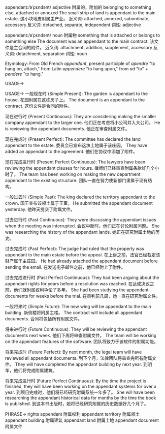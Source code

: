 appendant:/əˈpɛndənt/
adjective
附属的，附加的
belonging to something else, attached or annexed
The small strip of land is appendant to the main estate. 这小块地皮附属主产业。
近义词: attached, annexed, subordinate, accessory
反义词: detached, separate, independent
词性: adjective

appendant:/əˈpɛndənt/
noun
附属物
something that is attached or belongs to something else
The document was an appendant to the main contract. 该文件是主合同的附件。
近义词: attachment, addition, supplement, accessory
反义词: detachment, separation
词性: noun

Etymology: From Old French *appendant*, present participle of *apendre* "to hang on, attach," from Latin *appendere* "to hang upon," from *ad* "to" + *pendere* "to hang."

USAGE->

USAGE->
一般现在时 (Simple Present):
The garden is appendant to the house.  花园附属在这栋房子上。
The document is an appendant to the contract. 这份文件是合同的附件。

现在进行时 (Present Continuous):
They are considering making the smaller company appendant to the larger one. 他们正在考虑将小公司并入大公司。
He is reviewing the appendant documents. 他正在审查附属文件。

现在完成时 (Present Perfect):
The committee has declared the land appendant to the estate. 委员会已宣布这块土地属于该庄园。
They have added an appendant to the agreement. 他们在协议中添加了附件。

现在完成进行时 (Present Perfect Continuous):
The lawyers have been reviewing the appendant clauses for hours.  律师们已经审查附属条款好几个小时了。
The team has been working on making the new department appendant to the existing structure.  团队一直在努力使新部门隶属于现有结构。


一般过去时 (Simple Past):
The king declared the territory appendant to the crown. 国王宣布该领土属于王室。
He submitted the appendant document yesterday. 他昨天提交了附属文件。

过去进行时 (Past Continuous):
They were discussing the appendant issues when the meeting was interrupted.  会议中断时，他们正在讨论附属问题。
She was researching the history of the appendant lands. 她正在研究附属土地的历史。

过去完成时 (Past Perfect):
The judge had ruled that the property was appendant to the main estate before the appeal.  在上诉之前，法官已经裁定该财产属于主庄园。
He had already attached the appendant document before sending the email.  在发送电子邮件之前，他已经附上了附件。

过去完成进行时 (Past Perfect Continuous):
They had been arguing about the appendant rights for years before a resolution was reached.  在达成决议之前，他们就附属权利争论了多年。
She had been studying the appendant documents for weeks before the trial.  在审判前几周，她一直在研究附属文件。

一般将来时 (Simple Future):
The new wing will be appendant to the main building. 新侧楼将附属主楼。
The contract will include all appendant documents. 合同将包括所有附属文件。


将来进行时 (Future Continuous):
They will be reviewing the appendant documents next week.  他们下周将审查附属文件。
The team will be working on the appendant features of the software.  团队将致力于该软件的附属功能。

将来完成时 (Future Perfect):
By next month, the legal team will have reviewed all appendant documents. 到下个月，法律团队将审查完所有附属文件。
They will have completed the appendant building by next year. 到明年，他们将完成附属建筑。

将来完成进行时 (Future Perfect Continuous):
By the time the project is finished, they will have been working on the appendant systems for over a year. 到项目完成时，他们将已经研究附属系统一年多了。
She will have been researching the appendant historical data for months by the time the book is published. 到这本书出版时，她将已经研究附属的历史数据好几个月了。


PHRASE->
rights appendant  附属权利
appendant territory 附属领土
appendant building 附属建筑
appendant land 附属土地
appendant document 附属文件
